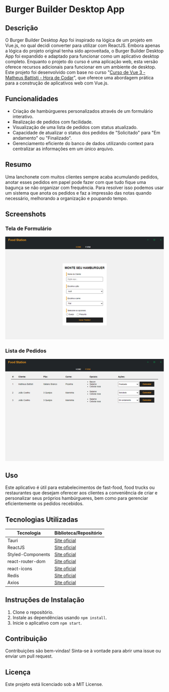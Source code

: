 # Burger Builder Desktop App

## Descrição
O Burger Builder Desktop App foi inspirado na lógica de um projeto em Vue.js, no qual decidi converter para utilizar com ReactJS. Embora apenas a lógica do projeto original tenha sido aproveitada, o Burger Builder Desktop App foi expandido e adaptado para funcionar como um aplicativo desktop completo. Enquanto o projeto do curso é uma aplicação web, esta versão oferece recursos adicionais para funcionar em um ambiente de desktop. Este projeto foi desenvolvido com base no curso "[Curso de Vue 3 - Matheus Battisti - Hora de Codar](https://youtube.com/playlist?list=PLnDvRpP8BnezDglaAvtWgQXzsOmXUuRHL&si=1zcGCfxq0Q9rISWt)", que oferece uma abordagem prática para a construção de aplicativos web com Vue.js.

## Funcionalidades
- Criação de hambúrgueres personalizados através de um formulário interativo.
- Realização de pedidos com facilidade.
- Visualização de uma lista de pedidos com status atualizado.
- Capacidade de atualizar o status dos pedidos de "Solicitado" para "Em andamento" ou "Finalizado".
- Gerenciamento eficiente do banco de dados utilizando context para centralizar as informações em um único arquivo.

## Resumo
Uma lanchonete com muitos clientes sempre acaba acumulando pedidos, anotar esses pedidos em papel pode fazer com que tudo fique uma bagunça se não organizar com frequência. Para resolver isso podemos usar um sistema que anota os pedidos e faz a impressão das notas quando necessário, melhorando a organização e poupando tempo.

## Screenshots

### Tela de Formulário
![Tela de Formulário](./image(0).png)

### Lista de Pedidos
![Lista de Pedidos](./image(1).png)

## Uso
Este aplicativo é útil para estabelecimentos de fast-food, food trucks ou restaurantes que desejam oferecer aos clientes a conveniência de criar e personalizar seus próprios hambúrgueres, bem como para gerenciar eficientemente os pedidos recebidos.

## Tecnologias Utilizadas

| Tecnologia           | Biblioteca/Repositório                                         |
|----------------------|----------------------------------------------------------------|
| Tauri                | [Site oficial](https://tauri.app/)                          |
| ReactJS              | [Site oficial](https://react.dev/)                    |
| Styled-Components    | [Site oficial](https://styled-components.com/) |
| react-router-dom     | [Site oficial](https://reactrouter.com/en/main)        |
| react-icons          | [Site oficial](https://react-icons.github.io/react-icons/)           |
| Redis                | [Site oficial](https://redis.io/)                              |
| Axios                | [Site oficial](https://axios-http.com/)                       |

## Instruções de Instalação
1. Clone o repositório.
2. Instale as dependências usando `npm install`.
3. Inicie o aplicativo com `npm start`.

## Contribuição
Contribuições são bem-vindas! Sinta-se à vontade para abrir uma issue ou enviar um pull request.

## Licença
Este projeto está licenciado sob a MIT License.
